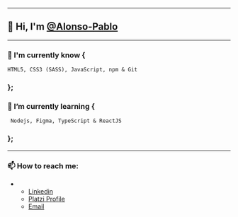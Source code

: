 
------------
## 👋 Hi, I'm [@Alonso-Pablo](https://github.com/Alonso-Pablo "@Alonso-Pablo")

------------
### 🌲 I'm currently know {
	HTML5, CSS3 (SASS), JavaScript, npm & Git
### };

### 🌱 I’m currently learning {
	 Nodejs, Figma, TypeScript & ReactJS
### };

------------

### 📫 How to reach me:
-
	- [Linkedin](https://www.linkedin.com/in/pablo-nicol%C3%A1s-alonso-884510211/ "Linkedin")
	- [Platzi Profile](https://platzi.com/p/Alonso-Pablo/ "Platzi Profile")
	- [Email](mailto:someone@yoursite.com "Mail Yahoo")
	
<!---
------------
- Repository:
- 0001 - Work in Progress
- E523 - Clone
- 7E57 - Test
- F11E - Files


Alonso-Pablo/Alonso-Pablo is a ✨ special ✨ repository because its `README.md` (this file) appears on your GitHub profile.
You can click the Preview link to take a look at your changes.
--->
